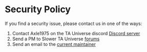 # Security Policy

If you find a security issue, please contact us in one of the ways:
1) Contact Axle1975 on the TA Universe discord [Discord server](https://discord.gg/Z4hJpVbmyW)
2) Send a PM to Slower TA Universe [forums](https://www.tauniverse.com)
3) Send an email to the [current maintainer](mailto:tac.taforever@gmail.com)
